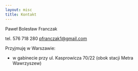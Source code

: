 ```yaml
---
layout: misc
title: Kontakt
---
```


Paweł Bolesław Franczak

tel. 576 718 280
[pfranczak1@gmail.com]('mailto:pfranczak1@gmail.com')

Przyjmuję w Warszawie: 
- w gabinecie przy ul. Kasprowicza 70/22 (obok stacji Metra Wawrzyszew)
